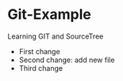 Git-Example
===========

Learning GIT and SourceTree

- First change
- Second change: add new file
- Third change